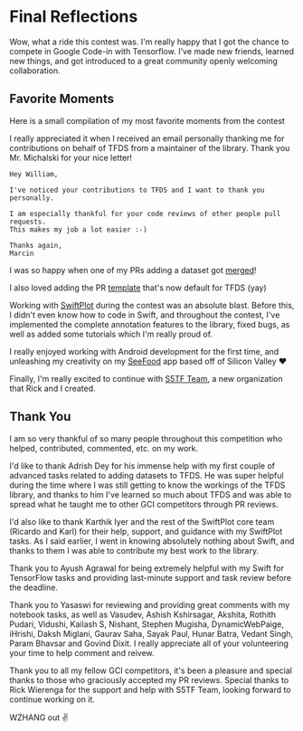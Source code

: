# Final Reflections

Wow, what a ride this contest was. I'm really happy that I got the chance to compete in Google Code-in with Tensorflow. I've made new friends, learned new things, and got introduced to a great community openly welcoming collaboration.


## Favorite Moments
Here is a small compilation of my most favorite moments from the contest

I really appreciated it when I received an email personally thanking me for contributions on behalf of TFDS from a maintainer of the library. Thank you Mr. Michalski for your nice letter!
```text
Hey William,

I've noticed your contributions to TFDS and I want to thank you personally.

I am especially thankful for your code reviews of other people pull requests.
This makes my job a lot easier :-)

Thanks again,
Marcin
```

I was so happy when one of my PRs adding a dataset got [merged](https://github.com/tensorflow/datasets/pull/1290)!

I also loved adding the PR [template](https://github.com/tensorflow/datasets/pull/1383) that's now default for TFDS (yay)

Working with [SwiftPlot](https://github.com/KarthikRIyer/swiftplot) during the contest was an absolute blast. Before this, I didn't even know how to code in Swift, and throughout the contest, I've implemented the complete annotation features to the library, fixed bugs, as well as added some tutorials which I'm really proud of.

I really enjoyed working with Android development for the first time, and unleashing my creativity on my [SeeFood](https://github.com/WilliamHYZhang/SeeFood) app based off of Silicon Valley :heart:

Finally, I'm really excited to continue with [S5TF Team](https://github.com/s5tf-team), a new organization that Rick and I created.

## Thank You

I am so very thankful of so many people throughout this competition who helped, contributed, commented, etc. on my work.

I'd like to thank Adrish Dey for his immense help with my first couple of advanced tasks related to adding datasets to TFDS. He was super helpful during the time where I was still getting to know the workings of the TFDS library, and thanks to him I've learned so much about TFDS and was able to spread what he taught me to other GCI competitors through PR reviews.

I'd also like to thank Karthik Iyer and the rest of the SwiftPlot core team (Ricardo and Karl) for their help, support, and guidance with my SwiftPlot tasks. As I said earlier, I went in knowing absolutely nothing about Swift, and thanks to them I was able to contribute my best work to the library.

Thank you to Ayush Agrawal for being extremely helpful with my Swift for TensorFlow tasks and providing last-minute support and task review before the deadline.

Thank you to Yasaswi for reviewing and providing great comments with my notebook tasks, as well as Vasudev, Ashish Kshirsagar, Akshita, Rothith Pudari, Vidushi, Kailash S, Nishant, Stephen Mugisha, DynamicWebPaige, iHrishi, Daksh Miglani, Gaurav Saha, Sayak Paul, Hunar Batra, Vedant Singh, Param Bhavsar and Govind Dixit. I really appreciate all of your volunteering your time to help comment and reivew.

Thank you to all my fellow GCI competitors, it's been a pleasure and special thanks to those who graciously accepted my PR reviews. Special thanks to Rick Wierenga for the support and help with S5TF Team, looking forward to continue working on it.

WZHANG out :v:

